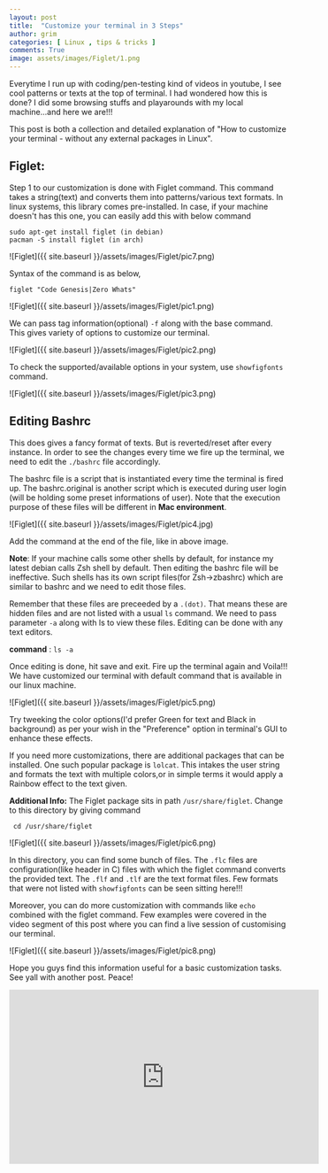 ```yaml
---
layout: post
title:  "Customize your terminal in 3 Steps"
author: grim
categories: [ Linux , tips & tricks ]
comments: True
image: assets/images/Figlet/1.png
---
```


Everytime I run up with coding/pen-testing kind of videos in youtube, I see cool patterns or texts at the top of terminal. I had wondered how this is done? I did some browsing stuffs and playarounds with my local machine...and here we are!!!

This post is both a collection and detailed explanation of "How to customize your terminal - without any external packages in Linux".

## Figlet:

Step 1 to our customization is done with Figlet command. This command takes a string(text) and converts them into patterns/various text formats. In linux systems, this library comes pre-installed. In case, if your machine doesn't has this one, you can easily add this with below command

```shell
sudo apt-get install figlet (in debian)
pacman -S install figlet (in arch)
```
![Figlet]({{ site.baseurl }}/assets/images/Figlet/pic7.png)

Syntax of the command is as below,

```shell
figlet "Code Genesis|Zero Whats"
```
![Figlet]({{ site.baseurl }}/assets/images/Figlet/pic1.png)

We can pass tag information(optional) `-f` along with the base command. This gives variety of options to customize our terminal.

![Figlet]({{ site.baseurl }}/assets/images/Figlet/pic2.png)

To check the supported/available options in your system, use `showfigfonts` command.

![Figlet]({{ site.baseurl }}/assets/images/Figlet/pic3.png)

## Editing Bashrc

This does gives a fancy format of texts. But is reverted/reset after every instance. In order to see the changes every time we fire up the terminal, we need to edit the `./bashrc` file accordingly.

The bashrc file is a script that is instantiated every time the terminal is fired up.
The bashrc.original is another script which is executed during user login (will be holding some preset informations of user). Note that the execution purpose of these files will be different in **Mac environment**.

![Figlet]({{ site.baseurl }}/assets/images/Figlet/pic4.jpg)

Add the command at the end of the file, like in above image.

**Note**: If your machine calls some other shells by default, for instance my latest debian calls Zsh shell by default. Then editing the bashrc file will be ineffective. Such shells has its own script files(for Zsh->zbashrc) which are similar to bashrc and we need to edit those files.

Remember that these files are preceeded by a `.(dot)`. That means these are hidden files and are not listed with a usual `ls` command. We need to pass parameter `-a` along with ls to view these files.
Editing can be done with any text editors.

**command** : `ls -a`

Once editing is done, hit save and exit. Fire up the terminal again and Voila!!!
We have customized our terminal with default command that is available in our linux machine.

![Figlet]({{ site.baseurl }}/assets/images/Figlet/pic5.png)

Try tweeking the color options(I'd prefer Green for text and Black in background) as per your wish in the "Preference" option in terminal's GUI to enhance these effects.

If you need more customizations, there are additional packages that can be installed. One such popular package is `lolcat`. This intakes the user string and formats the text with multiple colors,or in simple terms it would apply a Rainbow effect to the text given.

**Additional Info:**
The Figlet package sits in path `/usr/share/figlet`. Change to this directory by giving command

```shell
 cd /usr/share/figlet
```

![Figlet]({{ site.baseurl }}/assets/images/Figlet/pic6.png)

In this directory, you can find some bunch of files. The `.flc` files are configuration(like header in C) files with which the figlet command converts the provided text.
The `.flf` and `.tlf` are the text format files. Few formats that were not listed with `showfigfonts` can be seen sitting here!!!

Moreover, you can do more customization with commands like `echo` combined with the figlet command. Few examples were covered in the video segment of this post where you can find a live session of customising our terminal.

![Figlet]({{ site.baseurl }}/assets/images/Figlet/pic8.png)

Hope you guys find this information useful for a basic customization tasks.
See yall with another post. Peace!


<iframe width="560" height="315" src="https://www.youtube.com/embed/Ogb2lnl_95A" title="YouTube video player" frameborder="0" allow="accelerometer; autoplay; clipboard-write; encrypted-media; gyroscope; picture-in-picture" allowfullscreen></iframe>